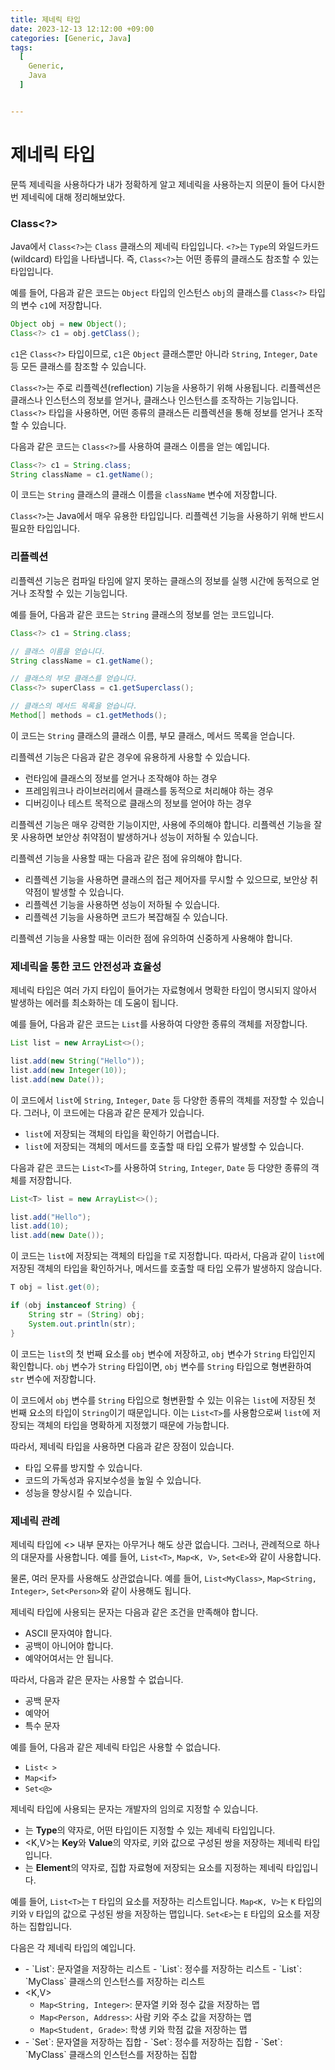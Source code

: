 ```yaml
---
title: 제네릭 타입
date: 2023-12-13 12:12:00 +09:00
categories: [Generic, Java]
tags:
  [
    Generic,
    Java
  ]


---
```


# 제네릭 타입

문뜩 제네릭을 사용하다가 내가 정확하게 알고 제네릭을 사용하는지 의문이 들어 다시한번 제네릭에 대해 정리해보았다.

### Class<?>


Java에서 `Class<?>`는 `Class` 클래스의 제네릭 타입입니다. `<?>`는 `Type`의 와일드카드(wildcard) 타입을 나타냅니다. 즉, `Class<?>`는 어떤 종류의 클래스도 참조할 수 있는 타입입니다.

예를 들어, 다음과 같은 코드는 `Object` 타입의 인스턴스 `obj`의 클래스를 `Class<?>` 타입의 변수 `c1`에 저장합니다.

```java
Object obj = new Object();
Class<?> c1 = obj.getClass();
```

`c1`은 `Class<?>` 타입이므로, `c1`은 `Object` 클래스뿐만 아니라 `String`, `Integer`, `Date` 등 모든 클래스를 참조할 수 있습니다.

`Class<?>`는 주로 리플렉션(reflection) 기능을 사용하기 위해 사용됩니다. 리플렉션은 클래스나 인스턴스의 정보를 얻거나, 클래스나 인스턴스를 조작하는 기능입니다. `Class<?>` 타입을 사용하면, 어떤 종류의 클래스든 리플렉션을 통해 정보를 얻거나 조작할 수 있습니다.

다음과 같은 코드는 `Class<?>`를 사용하여 클래스 이름을 얻는 예입니다.

```java
Class<?> c1 = String.class;
String className = c1.getName();
```

이 코드는 `String` 클래스의 클래스 이름을 `className` 변수에 저장합니다.

`Class<?>`는 Java에서 매우 유용한 타입입니다. 리플렉션 기능을 사용하기 위해 반드시 필요한 타입입니다.

### 리플렉션

리플렉션 기능은 컴파일 타임에 알지 못하는 클래스의 정보를 실행 시간에 동적으로 얻거나 조작할 수 있는 기능입니다.

예를 들어, 다음과 같은 코드는 `String` 클래스의 정보를 얻는 코드입니다.

```java
Class<?> c1 = String.class;

// 클래스 이름을 얻습니다.
String className = c1.getName();

// 클래스의 부모 클래스를 얻습니다.
Class<?> superClass = c1.getSuperclass();

// 클래스의 메서드 목록을 얻습니다.
Method[] methods = c1.getMethods();
```

이 코드는 `String` 클래스의 클래스 이름, 부모 클래스, 메서드 목록을 얻습니다.

리플렉션 기능은 다음과 같은 경우에 유용하게 사용할 수 있습니다.

- 런타임에 클래스의 정보를 얻거나 조작해야 하는 경우
- 프레임워크나 라이브러리에서 클래스를 동적으로 처리해야 하는 경우
- 디버깅이나 테스트 목적으로 클래스의 정보를 얻어야 하는 경우

리플렉션 기능은 매우 강력한 기능이지만, 사용에 주의해야 합니다. 리플렉션 기능을 잘못 사용하면 보안상 취약점이 발생하거나 성능이 저하될 수 있습니다.

리플렉션 기능을 사용할 때는 다음과 같은 점에 유의해야 합니다.

- 리플렉션 기능을 사용하면 클래스의 접근 제어자를 무시할 수 있으므로, 보안상 취약점이 발생할 수 있습니다.
- 리플렉션 기능을 사용하면 성능이 저하될 수 있습니다.
- 리플렉션 기능을 사용하면 코드가 복잡해질 수 있습니다.

리플렉션 기능을 사용할 때는 이러한 점에 유의하여 신중하게 사용해야 합니다.

### 제네릭을 통한 코드 안전성과 효율성

제네릭 타입은 여러 가지 타입이 들어가는 자료형에서 명확한 타입이 명시되지 않아서 발생하는 에러를 최소화하는 데 도움이 됩니다.

예를 들어, 다음과 같은 코드는 `List`를 사용하여 다양한 종류의 객체를 저장합니다.

```java
List list = new ArrayList<>();

list.add(new String("Hello"));
list.add(new Integer(10));
list.add(new Date());
```

이 코드에서 `list`에 `String`, `Integer`, `Date` 등 다양한 종류의 객체를 저장할 수 있습니다. 그러나, 이 코드에는 다음과 같은 문제가 있습니다.

- `list`에 저장되는 객체의 타입을 확인하기 어렵습니다.
- `list`에 저장되는 객체의 메서드를 호출할 때 타입 오류가 발생할 수 있습니다.

다음과 같은 코드는 `List<T>`를 사용하여 `String`, `Integer`, `Date` 등 다양한 종류의 객체를 저장합니다.

```java
List<T> list = new ArrayList<>();

list.add("Hello");
list.add(10);
list.add(new Date());
```

이 코드는 `list`에 저장되는 객체의 타입을 `T`로 지정합니다. 따라서, 다음과 같이 `list`에 저장된 객체의 타입을 확인하거나, 메서드를 호출할 때 타입 오류가 발생하지 않습니다.

```java
T obj = list.get(0);

if (obj instanceof String) {
    String str = (String) obj;
    System.out.println(str);
}
```

이 코드는 `list`의 첫 번째 요소를 `obj` 변수에 저장하고, `obj` 변수가 `String` 타입인지 확인합니다. `obj` 변수가 `String` 타입이면, `obj` 변수를 `String` 타입으로 형변환하여 `str` 변수에 저장합니다.

이 코드에서 `obj` 변수를 `String` 타입으로 형변환할 수 있는 이유는 `list`에 저장된 첫 번째 요소의 타입이 `String`이기 때문입니다. 이는 `List<T>`를 사용함으로써 `list`에 저장되는 객체의 타입을 명확하게 지정했기 때문에 가능합니다.

따라서, 제네릭 타입을 사용하면 다음과 같은 장점이 있습니다.

- 타입 오류를 방지할 수 있습니다.
- 코드의 가독성과 유지보수성을 높일 수 있습니다.
- 성능을 향상시킬 수 있습니다.

### 제네릭 관례

제네릭 타입에 <> 내부 문자는 아무거나 해도 상관 없습니다. 그러나, 관례적으로 하나의 대문자를 사용합니다. 예를 들어, `List<T>`, `Map<K, V>`, `Set<E>`와 같이 사용합니다.

물론, 여러 문자를 사용해도 상관없습니다. 예를 들어, `List<MyClass>`, `Map<String, Integer>`, `Set<Person>`와 같이 사용해도 됩니다.

제네릭 타입에 사용되는 문자는 다음과 같은 조건을 만족해야 합니다.

- ASCII 문자여야 합니다.
- 공백이 아니어야 합니다.
- 예약어여서는 안 됩니다.

따라서, 다음과 같은 문자는 사용할 수 없습니다.

- 공백 문자
- 예약어
- 특수 문자

예를 들어, 다음과 같은 제네릭 타입은 사용할 수 없습니다.

- `List< >`
- `Map<if>`
- `Set<@>`

제네릭 타입에 사용되는 문자는 개발자의 임의로 지정할 수 있습니다. 

- <T>는 **Type**의 약자로, 어떤 타입이든 지정할 수 있는 제네릭 타입입니다.
- <K,V>는 **Key**와 **Value**의 약자로, 키와 값으로 구성된 쌍을 저장하는 제네릭 타입입니다.
- <E>는 **Element**의 약자로, 집합 자료형에 저장되는 요소를 지정하는 제네릭 타입입니다.

예를 들어, `List<T>`는 `T` 타입의 요소를 저장하는 리스트입니다. `Map<K, V>`는 `K` 타입의 키와 `V` 타입의 값으로 구성된 쌍을 저장하는 맵입니다. `Set<E>`는 `E` 타입의 요소를 저장하는 집합입니다.

다음은 각 제네릭 타입의 예입니다.

- <T>
  - `List<String>`: 문자열을 저장하는 리스트
  - `List<Integer>`: 정수를 저장하는 리스트
  - `List<MyClass>`: `MyClass` 클래스의 인스턴스를 저장하는 리스트
- <K,V>
  - `Map<String, Integer>`: 문자열 키와 정수 값을 저장하는 맵
  - `Map<Person, Address>`: 사람 키와 주소 값을 저장하는 맵
  - `Map<Student, Grade>`: 학생 키와 학점 값을 저장하는 맵
- <E>
  - `Set<String>`: 문자열을 저장하는 집합
  - `Set<Integer>`: 정수를 저장하는 집합
  - `Set<MyClass>`: `MyClass` 클래스의 인스턴스를 저장하는 집합